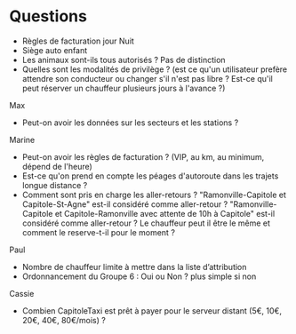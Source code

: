# Questions

- Règles de facturation jour Nuit
- Siège auto enfant 
- Les animaux sont-ils tous autorisés ? 
	Pas de distinction
- Quelles sont les modalités de privilège ? (est ce qu'un utilisateur prefère attendre son conducteur ou changer s'il n'est pas libre ? Est-ce qu'il peut réserver un chauffeur plusieurs jours à l'avance ?)

Max
- Peut-on avoir les données sur les secteurs et les stations ?

Marine
- Peut-on avoir les règles de facturation ? (VIP, au km, au minimum, dépend de l'heure)
- Est-ce qu'on prend en compte les péages d'autoroute dans les trajets longue distance ?
- Comment sont pris en charge les aller-retours ? "Ramonville-Capitole et Capitole-St-Agne" est-il considéré comme aller-retour ? "Ramonville-Capitole et Capitole-Ramonville avec attente de 10h à Capitole" est-il considéré comme aller-retour ? Le chauffeur peut il être le même et comment le reserve-t-il pour le moment ?

Paul
- Nombre de chauffeur limite à mettre dans la liste d’attribution
- Ordonnancement du Groupe 6  : Oui ou Non ? plus simple si non

Cassie
- Combien CapitoleTaxi est prêt à payer pour le serveur distant (5€, 10€, 20€, 40€, 80€/mois) ?
